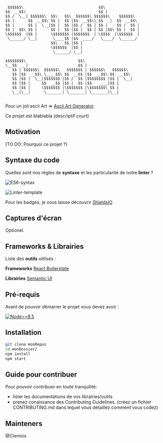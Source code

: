 ```
 $$$$$$\                                 $$\               
$$  __$$\                                $$ |              
$$ /  \__| $$$$$$\  $$\   $$\  $$$$$$\ $$$$$$\    $$$$$$\  
$$ |      $$  __$$\ $$ |  $$ |$$  __$$\\_$$  _|  $$  __$$\ 
$$ |      $$ |  \__|$$ |  $$ |$$ /  $$ | $$ |    $$ /  $$ |
$$ |  $$\ $$ |      $$ |  $$ |$$ |  $$ | $$ |$$\ $$ |  $$ |
\$$$$$$  |$$ |      \$$$$$$$ |$$$$$$$  | \$$$$  |\$$$$$$  |
 \______/ \__|       \____$$ |$$  ____/   \____/  \______/ 
                    $$\   $$ |$$ |                         
                    \$$$$$$  |$$ |                         
                     \______/ \__|                         

$$$$$$$$\                       $$\                     
\__$$  __|                      $$ |                    
   $$ | $$$$$$\  $$$$$$\   $$$$$$$ | $$$$$$\   $$$$$$\  
   $$ |$$  __$$\ \____$$\ $$  __$$ |$$  __$$\ $$  __$$\ 
   $$ |$$ |  \__|$$$$$$$ |$$ /  $$ |$$$$$$$$ |$$ |  \__|
   $$ |$$ |     $$  __$$ |$$ |  $$ |$$   ____|$$ |      
   $$ |$$ |     \$$$$$$$ |\$$$$$$$ |\$$$$$$$\ $$ |      
   \__|\__|      \_______| \_______| \_______|\__|      
                                                                                                                                                                    
```
Pour un joli ascii Art => [Ascii Art Generator](http://patorjk.com/software/taag/#p=display&f=Graffiti&t=Type%20Something%20)

Ce projet est blablabla (descriptif court)

## Motivation
(TO DO: Pourquoi ce projet ?)

## Syntaxe du code
Quelles sont nos règles de **syntaxe** et les particularité de notre **linter** ?

![ES6-syntax](https://img.shields.io/badge/syntax-ES6-brightgreen.svg)

![Linter-template](https://img.shields.io/badge/linter-AirBnB-blue.svg)

Pour les badges, je vous laisse découvrir [ShieldsIO](https://shields.io/)

## Captures d'écran
Optionel.

## Frameworks & Librairies
Liste des **outils** utilisés :

<b>Frameworks</b>
[React Boilerplate](https://www.reactboilerplate.com/)

<b>Librairies</b>
[Semantic UI](https://react.semantic-ui.com/introduction)

## Pré-requis
Avant de pouvoir démarrer le projet vous devez avoir :

[![Node>=8.5](https://img.shields.io/badge/node->=8.5-brightgreen.svg)](https://nodejs.org/en/)

## Installation

```sh
git clone monRepos
cd monDossier/
npm install
npm start
```


## Guide pour contribuer
Pour pouvoir contribuer en toute tranquilité:
- lister les documentations de vos librairies/outils
- prenez conaissance des Contributing Guidelines. (créez un fichier CONTRIBUTING.md dans lequel vous détaillez comment vous codez)

## Mainteners
@Clemios
